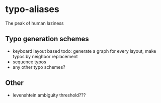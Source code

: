 # typo-aliases
The peak of human laziness

## Typo generation schemes
- keyboard layout based
  todo: generate a graph for every layout, make typos by neighbor replacement
- sequence typos
- any other typo schemes?

## Other
- levenshtein ambiguity threshold???
